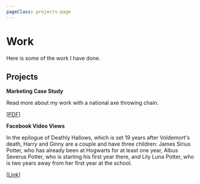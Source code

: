 ```yaml
---
pageClass: projects-page
---
```


# Work

Here is some of the work I have done.

## Projects

<ToggleDarkMode>

</ToggleDarkMode>

<ProjectCard image="/projects/2.png">

  
  **Marketing Case Study**
  
  Read more about my work with a national axe throwing chain. 
  
  [[PDF](https://drive.google.com/file/d/17jqV-qwtT0p3AIJOu9Zx-cP-LfX8zsLg/view?usp=sharing)] 

</ProjectCard>



<ProjectCard image="/projects/3.png">

  **Facebook Video Views**
  
  In the epilogue of Deathly Hallows, which is set 19 years after Voldemort's death, Harry and Ginny are a couple and have three children: James Sirius Potter, who has already been at Hogwarts for at least one year, Albus Severus Potter, who is starting his first year there, and Lily Luna Potter, who is two years away from her first year at the school.

  [[Link](https://www.google.com)]

</ProjectCard>



<style lang="stylus">

.projects-page
  background-color #fafbfc

</style>